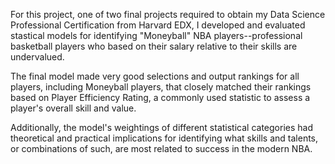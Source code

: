 For this project, one of two final projects required to obtain my Data Science Professional Certification from Harvard EDX, I developed and evaluated stastical models for identifying "Moneyball" NBA players--professional basketball players who based on their salary relative to their skills are undervalued. 

The final model made very good selections and output rankings for all players, including Moneyball players, that closely matched their rankings based on Player Efficiency Rating, a commonly used statistic to assess a player's overall skill and value.

Additionally, the model's weightings of different statistical categories had theoretical and practical implications for identifying what skills and talents, or combinations of such, are most related to success in the modern NBA.
